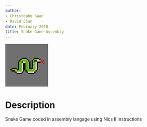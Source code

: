```yaml
---
author:
- Christophe Saad
- David Cian
date: February 2018
title: Snake-Game-Assembly
---
```


![icon](icon.png)

Description
===========
Snake Game coded in assembly langage using Nios II instructions
